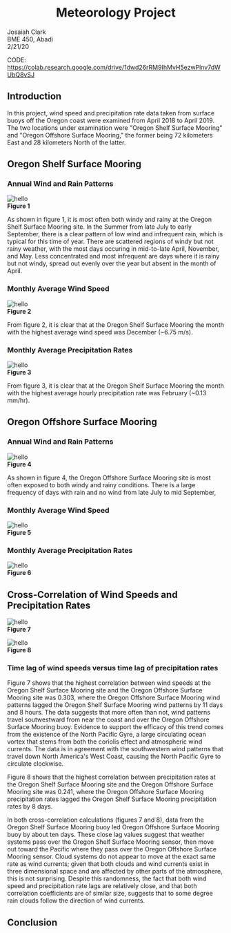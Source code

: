 # <div align=center> Meteorology Project </div>

Josaiah Clark<br>
BME 450, Abadi<br>
2/21/20<br>

CODE: https://colab.research.google.com/drive/1dwd26rRM9IhMvH5ezwPlnv7dWUbQ8vSJ

## Introduction <br>
<p>
In this project, wind speed and precipitation rate data taken from surface buoys off the Oregon coast were examined from April 2018 to April 2019. The two locations under examination were "Oregon Shelf Surface Mooring" and "Oregon Offshore Surface Mooring," the former being 72 kilometers East and 28 kilometers North of the latter. 

<h2> Oregon Shelf Surface Mooring </h2>

### Annual Wind and Rain Patterns
<img alt="hello" src=Oregon_Shelf_Surface_Mooring/annualRainWind.png><br>
**Figure 1**

<p> As shown in figure 1, it is most often both windy and rainy at the Oregon Shelf Surface Mooring site. In the Summer from late July to early September, there is a clear pattern of low wind and infrequent rain, which is typical for this time of year. There are scattered regions of windy but not rainy weather, with the most days occuring in mid-to-late April, November, and May. Less concentrated and most infrequent are days where it is rainy but not windy, spread out evenly over the year but absent in the month of April.
</p>

### Monthly Average Wind Speed
<img alt="hello" src=Oregon_Shelf_Surface_Mooring/monthlyAvgWind.png><br>
**Figure 2**
<p>
From figure 2, it is clear that at the Oregon Shelf Surface Mooring the month with the highest average wind speed was December (~6.75 m/s).
</p> 

### Monthly Average Precipitation Rates
<img alt="hello" src=Oregon_Shelf_Surface_Mooring/monthlyAvgRain.png><br>
**Figure 3**
<p>
From figure 3, it is clear that at the Oregon Shelf Surface Mooring the month with the highest average hourly precipitation rate was February (~0.13 mm/hr).
</p>

<h2> Oregon Offshore Surface Mooring </h2>

### Annual Wind and Rain Patterns
<img alt="hello" src=Oregon_Offshore_Surface_Mooring/annualRainWind.png><br>
**Figure 4**
<p>
As shown in figure 4, the Oregon Offshore Surface Mooring site is most often exposed to both windy and rainy conditions. There is a large frequency of days with rain and no wind from late July to mid September, 
</p>

### Monthly Average Wind Speed
<img alt="hello" src=Oregon_Offshore_Surface_Mooring/monthlyAvgWind.png><br>
**Figure 5**

### Monthly Average Precipitation Rates
<img alt="hello" src=Oregon_Offshore_Surface_Mooring/monthlyAvgRain.png><br>
**Figure 6**

<h2> Cross-Correlation of Wind Speeds and Precipitation Rates </h2>

<img alt="hello" src=Cross-Correlation/crossCorrWind.png><br>
**Figure 7**

<img alt="hello" src=Cross-Correlation/crossCorrRain.png><br>
**Figure 8**

### Time lag of wind speeds versus time lag of precipitation rates
<p>
  Figure 7 shows that the highest correlation between wind speeds at the Oregon Shelf Surface Mooring site and the Oregon Offshore Surface Mooring site was 0.303, where the Oregon Offshore Surface Mooring wind patterns lagged the Oregon Shelf Surface Mooring wind patterns by 11 days and 8 hours. The data suggests that more often than not, wind patterns travel soutwestward from near the coast and over the Oregon Offshore Surface Mooring buoy. Evidence to support the efficacy of this trend comes from the existence of the North Pacific Gyre, a large circulating ocean vortex that stems from both the coriolis effect and atmospheric wind currents. The data is in agreement with the southwestern wind patterns that travel down North America's West Coast, causing the North Pacific Gyre to circulate clockwise. 
</p>
<p>
  Figure 8 shows that the highest correlation between precipitation rates at the Oregon Shelf Surface Mooring site and the Oregon Offshore Surface Mooring site was 0.241, where the Oregon Offshore Surface Mooring precipitation rates lagged the Oregon Shelf Surface Mooring precipitation rates by 8 days. 
</p>
<p>
  In both cross-correlation calculations (figures 7 and 8), data from the Oregon Shelf Surface Mooring buoy led Oregon Offshore Surface Mooring buoy by about ten days. These close lag values suggest that weather systems pass over the Oregon Shelf Surface Mooring sensor, then move out toward the Pacific where they pass over the Oregon Offshore Surface Mooring sensor. Cloud systems do not appear to move at the exact same rate as wind currents; given that both clouds and wind currents exist in three dimensional space and are affected by other parts of the atmosphere, this is not surprising. Despite this randomness, the fact that both wind speed and precipitation rate lags are relatively close, and that both correlation coefficients are of similar size, suggests that to some degree rain clouds follow the direction of wind currents.
</p>

## Conclusion
